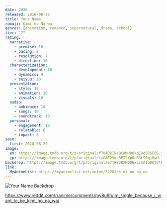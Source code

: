 ```yaml
---
date: 2020
released: 2016-08-26
title: Your Name.
romaji: Kimi no Na wa.
genres: [animation, romance, supernatural, drama, school]
tier: "?"
rating:
  narrative:
    - premise: 10
    - pacing: 8
    - resolution: 7
    - direction: 10
  characterization:
    - development: 10
    - dynamics: 9
    - seiyuu: 10
  presentation:
    - style: 10
    - animation: 10
    - visuals: 10
  audio:
    - ambience: 10
    - songs: 10
    - soundtrack: 10
  personal:
    - engagement: 10
    - relatable: 6
    - impact: 8
seen:
  first: 2020-08-29
image:
  en: https://image.tmdb.org/t/p/original/f7UABkINaQCWMHUOkq1XdB7SFOS.jpg
  jp: https://image.tmdb.org/t/p/original/iyGAE2VqsRFT2Yp0e63L90qjHwU.jpg
backdrop: https://image.tmdb.org/t/p/original/e7TRYDKXHQD6xLcmA1b0OtVt0E0.jpg
link:
  MyAnimeList: https://myanimelist.net/anime/32281/kimi_no_na_wa
---
```



![Your Name Backdrop](https://image.tmdb.org/t/p/original/3VIRYQTEC6pZSv3kUE5yPGVVg0i.jpg)

<https://www.reddit.com/r/anime/comments/my8u8h/im_single_because_i_want_to_be_kimi_no_na_wa/>
